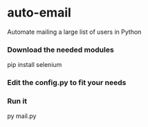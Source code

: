 # auto-email
Automate mailing a large list of users in Python


### Download the needed modules
pip install selenium

### Edit the config.py to fit your needs

### Run it
py mail.py
